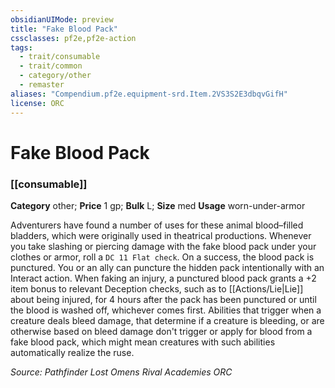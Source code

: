 ```yaml
---
obsidianUIMode: preview
title: "Fake Blood Pack"
cssclasses: pf2e,pf2e-action
tags:
  - trait/consumable
  - trait/common
  - category/other
  - remaster
aliases: "Compendium.pf2e.equipment-srd.Item.2VS3S2E3dbqvGifH"
license: ORC
---
```

# Fake Blood Pack

### [[consumable]]

**Category** other; 
**Price** 1 gp; 
**Bulk** L; **Size** med
**Usage** worn-under-armor

Adventurers have found a number of uses for these animal blood–filled bladders, which were originally used in theatrical productions. Whenever you take slashing or piercing damage with the fake blood pack under your clothes or armor, roll a `DC 11 Flat check`. On a success, the blood pack is punctured. You or an ally can puncture the hidden pack intentionally with an Interact action. When faking an injury, a punctured blood pack grants a +2 item bonus to relevant Deception checks, such as to [[Actions/Lie|Lie]] about being injured, for 4 hours after the pack has been punctured or until the blood is washed off, whichever comes first. Abilities that trigger when a creature deals bleed damage, that determine if a creature is bleeding, or are otherwise based on bleed damage don't trigger or apply for blood from a fake blood pack, which might mean creatures with such abilities automatically realize the ruse.

*Source: Pathfinder Lost Omens Rival Academies*
*ORC*